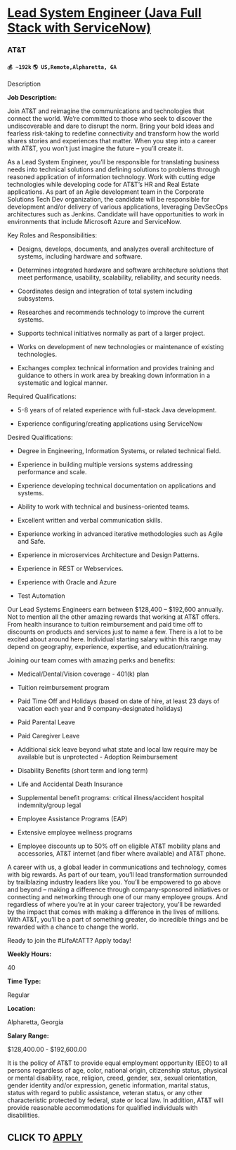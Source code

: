 # [Lead System Engineer (Java Full Stack with ServiceNow)](https://www.remotewlb.com/apply/lead-system-engineer-java-full-stack-with-servicenow)  
### AT&T  
#### `💰 ~192k` `🌎 US,Remote,Alpharetta, GA`  

Description

**Job Description:**

Join AT&T and reimagine the communications and technologies that connect the world. We’re committed to those who seek to discover the undiscoverable and dare to disrupt the norm. Bring your bold ideas and fearless risk-taking to redefine connectivity and transform how the world shares stories and experiences that matter. When you step into a career with AT&T, you won’t just imagine the future – you’ll create it.

As a Lead System Engineer, you’ll be responsible for translating business needs into technical solutions and defining solutions to problems through reasoned application of information technology. Work with cutting edge technologies while developing code for AT&T’s HR and Real Estate applications. As part of an Agile development team in the Corporate Solutions Tech Dev organization, the candidate will be responsible for development and/or delivery of various applications, leveraging DevSecOps architectures such as Jenkins. Candidate will have opportunities to work in environments that include Microsoft Azure and ServiceNow.

Key Roles and Responsibilities:

  * Designs, develops, documents, and analyzes overall architecture of systems, including hardware and software.

  * Determines integrated hardware and software architecture solutions that meet performance, usability, scalability, reliability, and security needs.

  * Coordinates design and integration of total system including subsystems.

  * Researches and recommends technology to improve the current systems.

  * Supports technical initiatives normally as part of a larger project.

  * Works on development of new technologies or maintenance of existing technologies.

  * Exchanges complex technical information and provides training and guidance to others in work area by breaking down information in a systematic and logical manner. 

Required Qualifications:

  * 5-8 years of of related experience with full-stack Java development.

  * Experience configuring/creating applications using ServiceNow 

Desired Qualifications:

  * Degree in Engineering, Information Systems, or related technical field.

  * Experience in building multiple versions systems addressing performance and scale.

  * Experience developing technical documentation on applications and systems.

  * Ability to work with technical and business-oriented teams.

  * Excellent written and verbal communication skills.

  * Experience working in advanced iterative methodologies such as Agile and Safe.

  * Experience in microservices Architecture and Design Patterns.

  * Experience in REST or Webservices.

  * Experience with Oracle and Azure

  * Test Automation 

Our Lead Systems Engineers earn between $128,400 – $192,600 annually. Not to mention all the other amazing rewards that working at AT&T offers. From health insurance to tuition reimbursement and paid time off to discounts on products and services just to name a few. There is a lot to be excited about around here. Individual starting salary within this range may depend on geography, experience, expertise, and education/training.

Joining our team comes with amazing perks and benefits:

  * Medical/Dental/Vision coverage - 401(k) plan

  * Tuition reimbursement program

  * Paid Time Off and Holidays (based on date of hire, at least 23 days of vacation each year and 9 company-designated holidays)

  * Paid Parental Leave

  * Paid Caregiver Leave

  * Additional sick leave beyond what state and local law require may be available but is unprotected - Adoption Reimbursement

  * Disability Benefits (short term and long term)

  * Life and Accidental Death Insurance

  * Supplemental benefit programs: critical illness/accident hospital indemnity/group legal

  * Employee Assistance Programs (EAP)

  * Extensive employee wellness programs

  * Employee discounts up to 50% off on eligible AT&T mobility plans and accessories, AT&T internet (and fiber where available) and AT&T phone. 

A career with us, a global leader in communications and technology, comes with big rewards. As part of our team, you’ll lead transformation surrounded by trailblazing industry leaders like you. You’ll be empowered to go above and beyond – making a difference through company-sponsored initiatives or connecting and networking through one of our many employee groups. And regardless of where you’re at in your career trajectory, you’ll be rewarded by the impact that comes with making a difference in the lives of millions. With AT&T, you’ll be a part of something greater, do incredible things and be rewarded with a chance to change the world.

Ready to join the #LifeAtATT? Apply today!

 **Weekly Hours:**

40

 **Time Type:**

Regular

 **Location:**

Alpharetta, Georgia

 **Salary Range:**

$128,400.00 - $192,600.00

It is the policy of AT&T to provide equal employment opportunity (EEO) to all persons regardless of age, color, national origin, citizenship status, physical or mental disability, race, religion, creed, gender, sex, sexual orientation, gender identity and/or expression, genetic information, marital status, status with regard to public assistance, veteran status, or any other characteristic protected by federal, state or local law. In addition, AT&T will provide reasonable accommodations for qualified individuals with disabilities.

  
## CLICK TO [APPLY](https://www.remotewlb.com/apply/lead-system-engineer-java-full-stack-with-servicenow)

